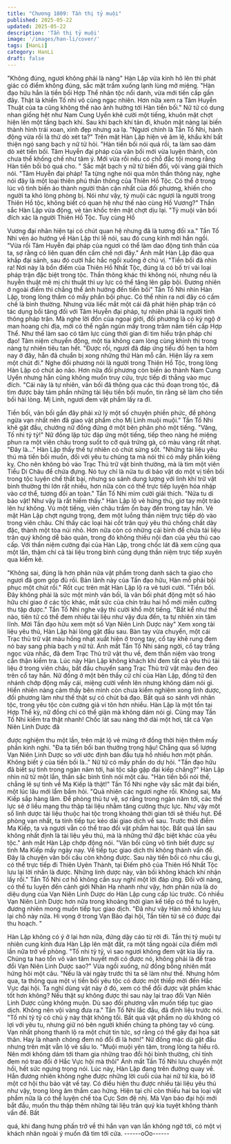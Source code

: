 ```yaml
---
title: "Chương 1809: Tần thị tỷ muội"
published: 2025-05-22
updated: 2025-05-22
description: 'Tần thị tỷ muội'
image: '/images/han-li/cover/'
tags: [HanLi]
category: HanLi
draft: false
---
```


"Không đúng, ngươi không phải là nàng" Hàn Lập vừa kinh hô lên
thì phát giác có điểm không đúng, sắc mặt trầm xuống lạnh lùng
mở miệng.
"Hàn đạo hữu hẳn là tiền bối Hợp Thể nhân tộc nổi danh, vừa mới
tiến cấp gần đây. Thật là khiến Tố nhi vô cùng ngạc nhiên. Hơn
nữa xem ra Tâm Huyễn Thuật của ta cũng không thể nào ảnh
hưởng tới Hàn tiền bối." Nữ tử có dung nhan giống hệt như Nam
Cung Uyển khẽ cười một tiếng, khuôn mặt chợt hiện lên một tầng
bạch khí.
Sau khi bạch khí tản đi, khuôn mặt nàng lại biến thành hình trái
xoan, xinh đẹp nhưng xa lạ.
"Ngươi chính là Tần Tố Nhi, hành động vừa rồi là thử dò xét ta?"
Trên mặt Hàn Lập hiện vẻ âm lệ, khẩu khí bất thiện ngó sang
bạch y nữ tử hỏi.
"Hàn tiền bối nói quá rồi, ta làm sao dám dò xét tiền bối. Tâm
Huyễn đại pháp của vãn bối mới vừa luyện thành, còn chưa thể
khống chế như tâm ý. Mới vừa rồi nếu có chỗ đắc tội mong rằng
Hàn tiền bối bỏ quá cho. " Sắc mặt bạch y nữ tử biến đổi, vội
vàng giải thích nói.
"Tâm Huyễn đại pháp! Ta từng nghe nói qua môn thần thông này,
nghe nói đây là một loại thiên phú thần thông của Thiên Hồ Tộc.
Có thể ở trong lúc vô tình biến ảo thành người thân cận nhất của
đối phương, khiến cho người ta khó lòng phòng bị. Nói như vậy, tỷ
muội các ngươi là người trong Thiên Hồ tộc, không biết có quan
hệ như thế nào cùng Hồ Vương?" Thần sắc Hàn Lập vừa động,
vẻ tàn khốc trên mặt chợt dịu lại.
"Tỷ muội vãn bối đích xác là người Thiên Hồ Tộc. Tuy cùng Hồ

Vương đại nhân hiện tại có chút quan hệ nhưng đã là tương đối
xa." Tần Tố Nhi vén áo hướng về Hàn Lập thi lễ nói, sau đó cung
kính mời hắn ngồi.
"Vừa rồi Tâm Huyễn đại pháp của ngươi có thể làm dao động tinh
thần của ta, sợ rằng có liên quan đến cấm chế nơi đây." Ánh mắt
Hàn Lập đảo qua khắp đại sảnh, sau đó cười hắc hắc ngồi xuống
ở chủ vị.
"Tiền bối đã nhìn ra! Nơi này là bổn điếm của Thiên Hồ Nhất Tộc,
đúng là có bố trí vài loại pháp trận đặc biệt trong tộc. Thần thông
khác thì không nói, nhưng nếu là huyễn thuật mê mị chi thuật thì
uy lực có thể tăng lên gấp bội. Đương nhiên ở ngoài điếm thì
chẳng thể ảnh hưởng đến tiền bối" Tần Tố Nhi nhìn Hàn Lập,
trong lòng thầm có mấy phần bội phục.
Có thể nhìn ra nơi đây có cấm chế là bình thường. Nhưng vừa
liếc mắt một cái đã phát hiện pháp trận có tác dụng bồi tăng đối
với Tâm Huyễn đại pháp, tự nhiên phải là người tinh thông pháp
trận.
Mà nghe lời đồn của ngoại giới, đối phương là có kỳ ngộ ở man
hoang chi địa, mới có thể ngắn ngủn mấy trong trăm năm tiến cấp
Hợp Thể. Như thế làm sao có tâm lực cùng thời gian đi tìm hiểu
trận pháp chi đạo!
Tâm niệm chuyển động, một tia không cam lòng cùng khinh thị
trong nàng tự nhiên tiêu tan hết.
"Được rồi, ngươi đã đáp ứng tiểu đồ hẹn ta hôm nay ở đây, hẳn
đã chuẩn bị xong những thứ Hàn mỗ cần. Hiện lấy ra xem một
chút đi." Nghe đối phương nói là người trong Thiên Hồ Tộc, trong
lòng Hàn Lập có chút ảo não. Hơn nữa đối phương còn biến ảo
thành Nam Cung Uyển nhưng hắn cũng không muốn truy cứu,
trực tiếp đi thẳng vào mục đích.
"Cái này là tự nhiên, vãn bối đã thông qua các thủ đoạn trong tộc,
đã tìm được bảy tám phần những tài liệu tiền bối muốn, tin rằng
sẽ làm cho tiền bối hài lòng. Mị Linh, ngươi đem vật phẩm lấy ra
đi.

Tiền bối, vãn bối gần đây phải xử lý một số chuyện phiền phức,
để phòng ngừa vạn nhất nên đã giao vật phẩm cho Mị Linh muội
muội." Tần Tố Nhi khẽ gật đầu, chướng nữ đồng đứng ở một bên
phân phó một tiếng.
"Vâng, Tố nhi tỷ tỷ!" Nữ đồng lập tức đáp ứng một tiếng, tiếp theo
nàng hé miệng phun ra một viên châu trong suốt to cỡ quả trứng
gà, có màu vàng rất nhạt.
"Đây là..."
Hàn Lập thấy thế tự nhiên có chút sửng sốt.
"Những tài liệu yêu thú mà tiền bối muốn, đối với yêu tu chúng ta
mà nói thì có mấy phần kiêng kỵ. Cho nên không bỏ vào Trạc Thủ
trữ vật bình thường, mà là tìm một viên Tiểu Di Châu để chứa
đựng. Nó tuy chỉ là nửa tu di bảo vật do một vị tiền bối trong tộc
luyện chế thất bại, nhưng so sánh dung lượng với linh khí trữ vật
bình thường thì lớn rất nhiều, hơn nữa còn có thể trực tiếp luyện
hóa nhập vào cơ thể, tương đối an toàn." Tần Tố Nhi mỉm cười
giải thích.
"Nửa tu di bảo vật! Như vậy là rất hiếm thấy." Hàn Lập lộ vẻ hứng
thú, giơ tay một trảo lên hư không.
Vù một tiếng, viên châu trầm ổn bay đến trong tay hắn.
Vẻ mặt Hàn Lập chợt ngưng trọng, đem một luồng thần niệm trực
tiếp dò vào trong viên châu.
Chỉ thấy các loại hài cốt trân quý yêu thú chồng chất dày đặc,
thành một tòa núi nhỏ.
Hơn nữa còn có những cái bình để chứa tài liệu trân quý không
dễ bảo quản, trong đó không thiếu nội đan của yêu thú cao cấp.
Với thần niệm cường đại của Hàn Lập, trong chốc lát đã xem
cũng qua một lần, thậm chí cả tài liệu trong bình cũng dụng thần
niệm trực tiếp xuyên qua kiểm kê.

"Không sai, đúng là hơn phân nửa vật phẩm trong danh sách ta
giao cho ngươi đã gom góp đủ rồi. Bản lãnh này của Tần đạo
hữu, Hàn mỗ phải bội phục một chút rồi." Rốt cục trên mặt Hàn
Lập lộ ra vẻ tươi cười.
"Tiền bối. Đây không phải là sức một mình vãn bối, là vãn bối phát
động một số hảo hữu chí giao ở các tộc khác, mất sức của chín
trâu hai hổ mới miễn cưỡng thu tập được." Tần Tố Nhi nghe vậy
thì cười khổ một tiếng.
"Bất kể như thế nào, tiên tử có thể đem nhiều tài liệu như vậy đưa
đến, ta tự nhiên xin tâm lĩnh. Mời Tần đạo hữu xem một số Vạn
Niên Linh Dược này"
Xem xong tài liệu yêu thú, Hàn Lập hài lòng gật đầu sau. Bàn tay
vừa chuyển, một cái Trạc thủ trữ vật màu hồng nhạt xuất hiện ở
trong tay, cổ tay khẽ rung đem nó bay sang phía bạch y nữ tử.
Ánh mắt Tần Tố Nhi sáng ngời, cổ tay trắng ngọc vừa nhấc, đã
đem Trạc Thủ trữ vật thu về, đem thần niệm vào trong cẩn thận
kiểm tra.
Lúc này Hàn Lập không khách khí đem tất cả yêu thú tài liệu ở
trong viên châu, bắt đầu chuyển sang Trạc Thủ trữ vật màu đen
đeo trên cổ tay hắn.
Nữ đồng ở một bên thấy cử chỉ của Hàn Lập, đồng tử đen nhánh
chớp động mấy cái, miệng cười vểnh lên nhưng không dám nói
gì.
Hiển nhiên nàng cảm thấy bên mình còn chưa kiểm nghiệm xong
linh dược, đối phương làm như thế thật sự có chút bá đạo. Bất
quá so sánh với nhân tộc, trong yêu tộc còn cường giả vi tôn hơn
nhiều. Hàn Lập là một tồn tại Hợp Thể kỳ, nữ đồng chỉ có thể giận
mà không dám nói gì.
Cũng may Tần Tố Nhi kiểm tra thật nhanh!
Chốc lát sau nàng thở dài một hơi, tất cả Vạn Niên Linh Dược đã

được nghiệm thu một lần, trên mặt lộ vẻ mừng rỡ đồng thời hiện
thêm mấy phần kinh nghi.
"Đa tạ tiền bối ban thưởng trọng hậu! Chẳng qua số lượng Vạn
Niên Linh Dược so với ước định ban đầu tựa hồ nhiều hơn một
phần. Không biết ý của tiền bối là.." Nữ tử có mấy phần do dự hỏi.
"Tần đạo hữu đã biết sự tình trong ngàn năm tới, hai tộc sắp gặp
đại kiếp chăng?" Hàn Lập nhìn nữ tử một lần, thần sắc bình tĩnh
nói một câu.
"Hàn tiền bối nói thế, chẳng lẽ sự tình về Ma Kiếp là thật!" Tần Tố
Nhi nghe vậy sắc mặt đại biến, một lúc lâu mới lẩm bẩm hỏi.
"Quả nhiên các ngươi nghe rồi. Không sai, Ma Kiếp sắp hàng lâm.
Để phòng thủ tự vệ, sợ rằng trong ngàn năm tới, các thế lực sẽ ở
liều mạng thu thập tài liệu nhằm tăng cường thực lực. Như vậy
một số linh dược tài liệu thuộc hai tộc trong khoảng thời gian tới
sẽ thiếu hụt. Để phòng vạn nhất, ta tính tiếp tục kéo dài giao dịch
về sau. Trước thời điểm Ma Kiếp, ta và ngươi vẫn có thể trao đổi
vật phẩm hai tộc. Bất quá lần sau không nhất định là tài liệu yêu
thú, mà là những thứ đặc biệt khác của yêu tộc." ánh mắt Hàn
Lập chớp động nói.
"Vãn bối cũng vô tình biết được sự tình Ma Kiếp mấy ngày nay.
Về tiếp tục giao dịch thì không thành vấn đề. Đây là chuyện vãn
bối cầu còn không được. Sau này tiền bối có nhu cầu gì, có thể
trực tiếp đi Thiên Uyên Thành, tại Điếm phô của Thiên Hồ Nhất
Tộc lưu lại lời nhắn là được. Những linh dược này, vãn bối không
khách khí nhận lấy rồi." Tần Tố Nhi cơ hồ không cần suy nghĩ một
lời đáp ứng.
Đối với nàng, có thể tu luyện đến cảnh giới Nhãn Hạ nhanh như
vậy, hơn phân nửa là do diệu dụng của Vạn Niên Linh Dược do
Hàn Lập cung cấp lúc trước. Có nhiều Vạn Niên Linh Dược hơn
nữa trong khoảng thời gian kế tiếp có thể tu luyện, đương nhiên
mong muốn tiếp tục giao dịch.
"Đã như vậy Hàn mỗ không lưu lại chỗ này nữa. Hi vọng ở trong
Vạn Bảo đại hội, Tần tiên tử sẽ có được đại thu hoạch. "

Hàn Lập không có ý ở lại hơn nữa, đứng dậy cáo từ rời đi.
Tần thị tỷ muội tự nhiên cung kính đưa Hàn Lập lên mặt đất, ra
một tầng ngoài cửa điếm mới lần nữa trở về phòng.
"Tố nhi tỷ tỷ, vì sao ngươi không đem vật kia lấy ra. Chúng ta hao
tổn vô vàn tâm huyết mới có được nó, không phải là để trao đổi
Vạn Niên Linh Dược sao?" Vừa ngồi xuống, nữ đồng bỗng nhiên
mất hứng hỏi một câu.
"Nếu là vài ngày trước thì ta sẽ làm như thế. Nhưng hôm qua, ta
thông qua một vị tiền bối yêu tộc có được một thiếp mời đến Hắc
Vực đại hội. Ta nghĩ dùng vật này ở đó, xem có thể đổi được vật
phẩm khác tốt hơn không? Nếu thật sự không được thì sau này lại
trao đổi Vạn Niên Linh Dược cũng không muộn. Dù sao đối
phương vẫn muốn tiếp tục giao dịch. Không nên vội vàng đưa ra."
Tần Tố Nhi lắc đầu, đã định liệu trước nói.
"Tố nhi tỷ tỷ có chủ ý này thật không tồi. Bất quá vật phẩm nọ dù
không có lợi với yêu tu, nhưng giữ nó bên người khiến chúng ta
phỏng tay vô cùng. Vạn nhất phong thanh lộ ra một chút tin tức,
sợ rằng có thể gây đại họa sát thân. Hay là nhanh chóng đem nó
đổi đi là hơn!" Nữ đồng mặc dù gật đầu nhưng trên mặt vẫn lộ vẻ
sầu lo.
"Muội muội yên tâm, trong lòng ta hiểu rõ. Nên mới không dám tới
tham gia những trao đổi hội bình thường, chỉ tính đem nó trao đổi
ở Hắc Vực hội mà thôi" Ánh mắt Tần Tố Nhi lưu chuyển một hồi,
hết sức ngưng trọng nói.
Lúc này, Hàn Lập đang trên đường quay về.
Hắn đương nhiên không nghe được những lời cuối của hai nữ tử
kia, bỏ lỡ một cơ hội thu bảo vật về tay. Có điều hiện thu được
nhiều tài liệu yêu thú như vậy, trong lòng âm thầm cao hứng. Hiện
tại chỉ còn thiếu hai ba loại vật phẩm nữa là có thể luyện chế tòa
Cực Sơn đệ nhị. Mà Vạn bảo đại hội mới bắt đầu, muốn thu thập
thêm những tài liệu trân quý kia tuyệt không thành vấn đề. Bất

quá, khi đang hưng phấn trở về thì hắn vạn vạn lần không ngờ
tới, có một vị khách nhân ngoài ý muốn đã tìm tới cửa.
------oOo------
